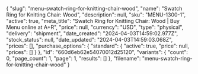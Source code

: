 {
  "slug": "menu-swatch-ring-for-knitting-chair-wood",
  "name": "Swatch Ring for Knitting Chair: Wood",
  "description": null,
  "sku": "MENU-1300-1",
  "active": true,
  "meta_title": "Swatch Ring for Knitting Chair: Wood | Buy Menu online at A+R",
  "price": null,
  "currency": "USD",
  "type": "physical",
  "delivery": "shipment",
  "date_created": "2024-04-03T14:59:02.977Z",
  "stock_status": null,
  "date_updated": "2024-04-03T14:59:03.068Z",
  "prices": [],
  "purchase_options": {
    "standard": {
      "active": true,
      "price": null,
      "prices": []
    }
  },
  "id": "660d6eb62e54070012d25120",
  "variants": {
    "count": 0,
    "page_count": 1,
    "page": 1,
    "results": []
  },
  "filename": "menu-swatch-ring-for-knitting-chair-wood"
}